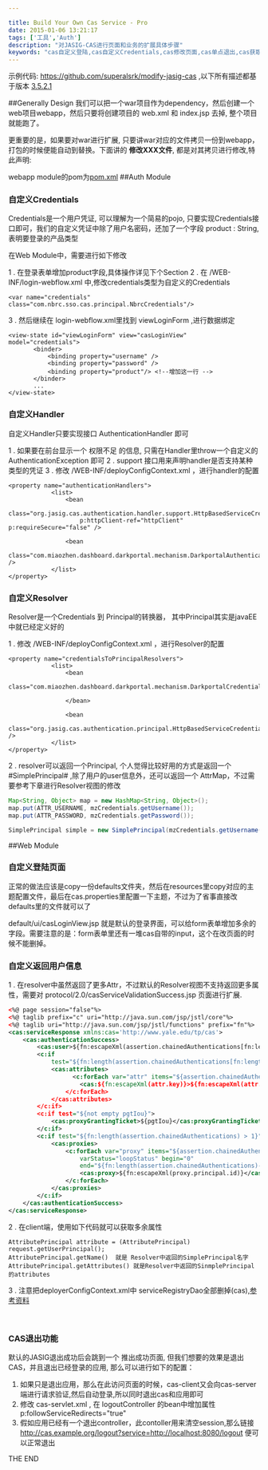 ```yaml
---

title: Build Your Own Cas Service - Pro
date: 2015-01-06 13:21:17
tags: ['工具','Auth']
description: "对JASIG-CAS进行页面和业务的扩展具体步骤"
keywords: "cas自定义登陆,cas自定义Credentials,cas修改页面,cas单点退出,cas获取多余属性,cas获取更多用户信息"
---
```

示例代码: https://github.com/superalsrk/modify-jasig-cas ,以下所有描述都基于版本 [3.5.2.1](http://mvnrepository.com/artifact/org.jasig.cas/cas-server-core/3.5.2.1)

<!--more-->

##Generally Design
我们可以把一个war项目作为dependency，然后创建一个web项目webapp，然后只要将创建项目的 web.xml 和 index.jsp 去掉, 整个项目就能跑了。

更重要的是，如果要对war进行扩展, 只要讲war对应的文件拷贝一份到webapp，打包的时候便能自动到替换。下面讲的 **修改XXX文件**, 都是对其拷贝进行修改,特此声明:

webapp module的pom为[pom.xml](https://github.com/superalsrk/modify-jasig-cas/blob/master/webapp/pom.xml)
##Auth Module

### 自定义Credentials

Credentials是一个用户凭证, 可以理解为一个简易的pojo, 只要实现Credentials接口即可，我们的自定义凭证中除了用户名密码，还加了一个字段 product : String, 表明要登录的产品类型

在Web Module中，需要进行如下修改

1 . 在登录表单增加product字段,具体操作详见下个Section
2 . 在 /WEB-INF/login-webflow.xml 中,修改credentials类型为自定义的Credentials
```
<var name="credentials" class="com.nbrc.sso.cas.principal.NbrcCredentials"/>
```
3 . 然后继续在 login-webflow.xml里找到 viewLoginForm ,进行数据绑定
```
<view-state id="viewLoginForm" view="casLoginView" model="credentials">  
       <binder>  
           <binding property="username" />  
           <binding property="password" />  
           <binding property="product"/> <!--增加这一行 -->  
       </binder>  
       ...  
</view-state>  
```
### 自定义Handler
自定义Handler只要实现接口 AuthenticationHandler 即可

1 . 如果要在前台显示一个 权限不足 的信息, 只需在Handler里throw一个自定义的 AuthenticationException 即可
2 . support 接口用来声明handler是否支持某种类型的凭证
3 . 修改 /WEB-INF/deployConfigContext.xml ，进行handler的配置
```
<property name="authenticationHandlers">
            <list>
                <bean
                    class="org.jasig.cas.authentication.handler.support.HttpBasedServiceCredentialsAuthenticationHandler"
                    p:httpClient-ref="httpClient" p:requireSecure="false" />

                <bean
                    class="com.miaozhen.dashboard.darkportal.mechanism.DarkportalAuthenticationHandler" />
            </list>
</property>
```

### 自定义Resolver
Resolver是一个Credentials 到 Principal的转换器， 其中Principal其实是javaEE中就已经定义好的

1 . 修改 /WEB-INF/deployConfigContext.xml ，进行Resolver的配置
```
<property name="credentialsToPrincipalResolvers">
            <list>
                <bean
                    class="com.miaozhen.dashboard.darkportal.mechanism.DarkportalCredentialsToPrincipalResolver">

                </bean>

                <bean
                    class="org.jasig.cas.authentication.principal.HttpBasedServiceCredentialsToPrincipalResolver" />
            </list>
</property>
```
2 . resolver可以返回一个Principal, 个人觉得比较好用的方式是返回一个 #SimplePrincipal# ,除了用户的user信息外，还可以返回一个 AttrMap，不过需要参考下章进行Resolver视图的修改
```java
Map<String, Object> map = new HashMap<String, Object>();
map.put(ATTR_USERNAME, mzCredentials.getUsername());
map.put(ATTR_PASSWORD, mzCredentials.getPassword());

SimplePrincipal simple = new SimplePrincipal(mzCredentials.getUsername(), map);
```

##Web Module

### 自定义登陆页面
正常的做法应该是copy一份defaults文件夹，然后在resources里copy对应的主题配置文件，最后在cas.properties里配置一下主题，不过为了省事直接改defaults里的文件就可以了

default/ui/casLoginView.jsp 就是默认的登录界面，可以给form表单增加多余的字段。需要注意的是：form表单里还有一堆cas自带的input，这个在改页面的时候不能删掉。
<br/>
### 自定义返回用户信息
1 . 在resolver中虽然返回了更多Attr，不过默认的Resolver视图不支持返回更多属性，需要对 protocol/2.0/casServiceValidationSuccess.jsp 页面进行扩展.
```xml
<%@ page session="false"%>
<%@ taglib prefix="c" uri="http://java.sun.com/jsp/jstl/core"%>
<%@ taglib uri="http://java.sun.com/jsp/jstl/functions" prefix="fn"%>
<cas:serviceResponse xmlns:cas='http://www.yale.edu/tp/cas'>
    <cas:authenticationSuccess>
        <cas:user>${fn:escapeXml(assertion.chainedAuthentications[fn:length(assertion.chainedAuthentications)-1].principal.id)}</cas:user>
        <c:if
            test="${fn:length(assertion.chainedAuthentications[fn:length(assertion.chainedAuthentications)-1].principal.attributes) > 0}">
            <cas:attributes>
                  <c:forEach var="attr" items="${assertion.chainedAuthentications[fn:length(assertion.chainedAuthentications)-1].principal.attributes}">
                    <cas:${fn:escapeXml(attr.key)}>${fn:escapeXml(attr.value)}</cas:${fn:escapeXml(attr.key)}>
                </c:forEach>
            </cas:attributes>
        </c:if>
        <c:if test="${not empty pgtIou}">
            <cas:proxyGrantingTicket>${pgtIou}</cas:proxyGrantingTicket>
        </c:if>
        <c:if test="${fn:length(assertion.chainedAuthentications) > 1}">
            <cas:proxies>
                <c:forEach var="proxy" items="${assertion.chainedAuthentications}"
                    varStatus="loopStatus" begin="0"
                    end="${fn:length(assertion.chainedAuthentications)-2}" step="1">
                    <cas:proxy>${fn:escapeXml(proxy.principal.id)}</cas:proxy>
                </c:forEach>
            </cas:proxies>
        </c:if>
    </cas:authenticationSuccess>
</cas:serviceResponse>
```
2 . 在client端，使用如下代码就可以获取多余属性
```
AttributePrincipal attribute = (AttributePrincipal) request.getUserPrincipal();
AttributePrincipal.getName()  就是 Resolver中返回的SimplePrincipal名字
AttributePrincipal.getAttributes() 就是Resolver中返回的SinmplePrincipal的attributes
```
3 . 注意把deployerConfigContext.xml中 serviceRegistryDao全部删掉(cas),[参考资料](http://www.open-open.com/lib/view/open1329744257937.html)

<br/>

### CAS退出功能
默认的JASIG退出成功后会跳到一个 推出成功页面, 但我们想要的效果是退出CAS，并且退出已经登录的应用, 那么可以进行如下的配置：

1. 如果只是退出应用，那么在此访问页面的时候，cas-client又会向cas-server端进行请求验证,然后自动登录,所以同时退出cas和应用即可
2. 修改 cas-servlet.xml , 在 logoutController 的bean中增加属性 p:followServiceRedirects="true"
3. 假如应用已经有一个退出controller，此contoller用来清空session,那么链接 http://cas.example.org/logout?service=http://localhost:8080/logout 便可以正常退出

THE END

